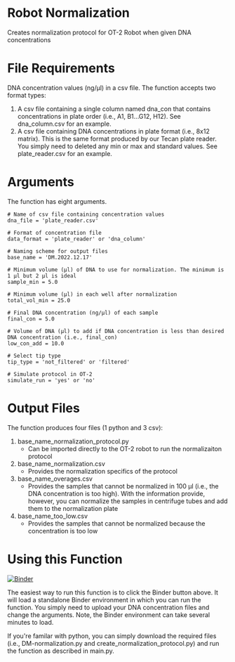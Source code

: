 # Robot Normalization
Creates normalization protocol for OT-2 Robot when given DNA concentrations

# File Requirements
DNA concentration values (ng/µl) in a csv file. The function accepts two format types:
1. A csv file containing a single column named dna_con that contains concentrations in plate order (i.e., A1, B1...G12, H12). See dna_column.csv for an example.
2. A csv file containing DNA concentrations in plate format (i.e., 8x12 matrix). This is the same format produced by our Tecan plate reader. You simply need to deleted any min or max and standard values. See plate_reader.csv for an example.

# Arguments
The function has eight arguments. 
```
# Name of csv file containing concentration values
dna_file = 'plate_reader.csv'

# Format of concentration file
data_format = 'plate_reader' or 'dna_column'

# Naming scheme for output files
base_name = 'DM.2022.12.17'

# Minimum volume (µl) of DNA to use for normalization. The minimum is 1 µl but 2 µl is ideal
sample_min = 5.0

# Minimum volume (µl) in each well after normalization
total_vol_min = 25.0

# Final DNA concentration (ng/µl) of each sample
final_con = 5.0

# Volume of DNA (µl) to add if DNA concentration is less than desired DNA concentration (i.e., final_con)
low_con_add = 10.0

# Select tip type
tip_type = 'not_filtered' or 'filtered'

# Simulate protocol in OT-2
simulate_run = 'yes' or 'no'
```

# Output Files
The function produces four files (1 python and 3 csv):
1. base_name_normalization_protocol.py
    - Can be imported directly to the OT-2 robot to run the normalizaiton protocol 
2. base_name_normalization.csv
    - Provides the normalization specifics of the protocol
3. base_name_overages.csv
    - Provides the samples that cannot be normalized in 100 µl (i.e., the DNA concentration is too high). With the information provide, however, you can normalize the samples in centrifuge tubes and add them to the normalization plate
4. base_name_too_low.csv
    - Provides the samples that cannot be normalized because the concentration is too low

# Using this Function
[![Binder](https://mybinder.org/badge_logo.svg)](https://mybinder.org/v2/gh/jdylanmaddox/Robot_Normalization/HEAD?labpath=index.ipynb)

The easiest way to run this function is to click the Binder button above. It will load a standalone Binder environment in which you can run the function. You simply need to upload your DNA concentration files and change the arguments. Note, the Binder environment can take several minutes to load. 

If you're familar with python, you can simply download the required files (i.e., DM-normalization.py and create_normalization_protocol.py) and run the function as described in main.py.
